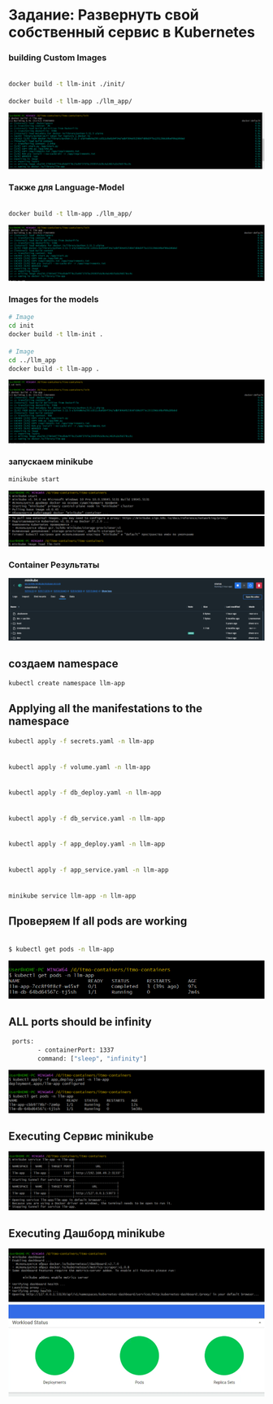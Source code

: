# Задание: Развернуть свой собственный сервис в Kubernetes
### building Custom Images 


```bash

docker build -t llm-init ./init/

docker build -t llm-app ./llm_app/
```
![doc-1](image/doc-1.png)

### Tакже для Language-Model 
```bash

docker build -t llm-app ./llm_app/
```
![doc-2](image/doc-2.png)

### Images for the models 

```bash
# Image
cd init
docker build -t llm-init .

# Image
cd ../llm_app
docker build -t llm-app .
```
![doc-3](image/doc-11.png)

### запускаем minikube
```bash
minikube start
```
![doc-4](image/doc-3.png)
![doc-5](image/doc-4.png)


### Container   Результаты

![doc-6](image/doc-12.png)

##  создаем namespace
```bash
kubectl create namespace llm-app

```
## Applying all the manifestations to the namespace

```bash
kubectl apply -f secrets.yaml -n llm-app


kubectl apply -f volume.yaml -n llm-app


kubectl apply -f db_deploy.yaml -n llm-app


kubectl apply -f db_service.yaml -n llm-app


kubectl apply -f app_deploy.yaml -n llm-app


kubectl apply -f app_service.yaml -n llm-app


minikube service llm-app -n llm-app
```
## Проверяем If all pods are working 
```bash

$ kubectl get pods -n llm-app
```
![doc-7](image/doc-7.png)
## ALL ports should be infinity 
```bash
 ports:
        - containerPort: 1337
        command: ["sleep", "infinity"] 
```
![doc-8](image/doc-8.png)

## Executing Сервис minikube
![doc-8](image/doc-9.png)

## Executing Дашборд  minikube
![doc-9](image/doc-10.png)
![doc-10](image/doc-13.png)
